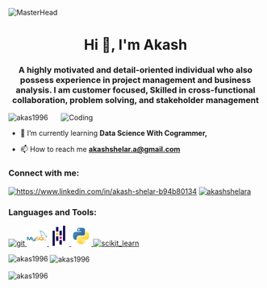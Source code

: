 ![MasterHead](https://files.readme.io/d14112d-Cloudsmith-Integrations-Banner-GitHub.png)

<h1 align="center">Hi 👋, I'm Akash</h1>
<h3 align="center">A highly motivated and detail-oriented individual who also possess experience in project management and business analysis. I am customer focused, Skilled in cross-functional collaboration, problem solving, and stakeholder management</h3>
<img align="right" alt="Coding" width="400" src="https://raw.githubusercontent.com/TheDudeThatCode/TheDudeThatCode/master/Assets/Developer.gif">

<p align="left"> <img src="https://komarev.com/ghpvc/?username=akas1996&label=Profile%20views&color=0e75b6&style=flat" alt="akas1996" /> </p>

- 🌱 I’m currently learning **Data Science With Cogrammer,**

- 📫 How to reach me **akashshelar.a@gmail.com**

<h3 align="left">Connect with me:</h3>
<p align="left">
<a href="https://linkedin.com/in/https://www.linkedin.com/in/akash-shelar-b94b80134" target="blank"><img align="center" src="https://raw.githubusercontent.com/rahuldkjain/github-profile-readme-generator/master/src/images/icons/Social/linked-in-alt.svg" alt="https://www.linkedin.com/in/akash-shelar-b94b80134" height="30" width="40" /></a>
<a href="https://instagram.com/akashshelara" target="blank"><img align="center" src="https://raw.githubusercontent.com/rahuldkjain/github-profile-readme-generator/master/src/images/icons/Social/instagram.svg" alt="akashshelara" height="30" width="40" /></a>
</p>

<h3 align="left">Languages and Tools:</h3>
<p align="left"> <a href="https://git-scm.com/" target="_blank" rel="noreferrer"> <img src="https://www.vectorlogo.zone/logos/git-scm/git-scm-icon.svg" alt="git" width="40" height="40"/> </a> <a href="https://www.mysql.com/" target="_blank" rel="noreferrer"> <img src="https://raw.githubusercontent.com/devicons/devicon/master/icons/mysql/mysql-original-wordmark.svg" alt="mysql" width="40" height="40"/> </a> <a href="https://pandas.pydata.org/" target="_blank" rel="noreferrer"> <img src="https://raw.githubusercontent.com/devicons/devicon/2ae2a900d2f041da66e950e4d48052658d850630/icons/pandas/pandas-original.svg" alt="pandas" width="40" height="40"/> </a> <a href="https://www.python.org" target="_blank" rel="noreferrer"> <img src="https://raw.githubusercontent.com/devicons/devicon/master/icons/python/python-original.svg" alt="python" width="40" height="40"/> </a> <a href="https://scikit-learn.org/" target="_blank" rel="noreferrer"> <img src="https://upload.wikimedia.org/wikipedia/commons/0/05/Scikit_learn_logo_small.svg" alt="scikit_learn" width="40" height="40"/> </a> </p>

<p><img align="left" src="https://github-readme-stats.vercel.app/api/top-langs?username=akas1996&show_icons=true&locale=en&layout=compact" alt="akas1996" /></p>

<p>&nbsp;<img align="center" src="https://github-readme-stats.vercel.app/api?username=akas1996&show_icons=true&locale=en" alt="akas1996" /></p>

<p><img align="center" src="https://github-readme-streak-stats.herokuapp.com/?user=akas1996&" alt="akas1996" /></p>
